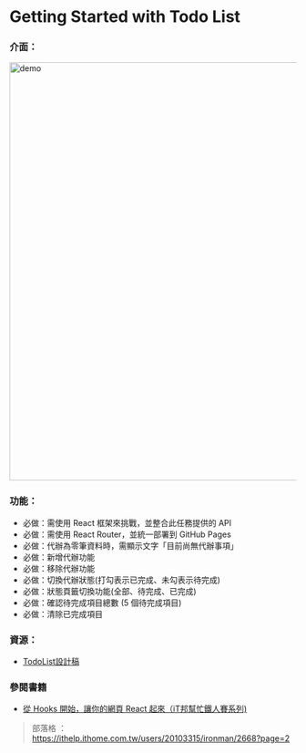 # Getting Started with Todo List

### 介面：
<img width="734" alt="demo" src="https://user-images.githubusercontent.com/107407057/192968908-6255433b-8b37-4ea7-97d7-2a1c1088d0f4.png">

### 功能：
* 必做：需使用 React 框架來挑戰，並整合此任務提供的 API
* 必做：需使用 React Router，並統一部署到 GitHub Pages
* 必做：代辦為零筆資料時，需顯示文字「目前尚無代辦事項」
* 必做：新增代辦功能
* 必做：移除代辦功能
* 必做：切換代辦狀態(打勾表示已完成、未勾表示待完成)
* 必做：狀態頁籤切換功能(全部、待完成、已完成)
* 必做：確認待完成項目總數 (5 個待完成項目)
* 必做：清除已完成項目

### 資源：
* [TodoList設計稿](https://www.figma.com/file/pFivfS3rDX3N3u3dN9aIlx/TodoList?node-id=0%3A1)

### 參閱書籍
* [從 Hooks 開始，讓你的網頁 React 起來（iT邦幫忙鐵人賽系列)](https://www.books.com.tw/products/E050080162?sloc=main)
> 部落格 ： https://ithelp.ithome.com.tw/users/20103315/ironman/2668?page=2
